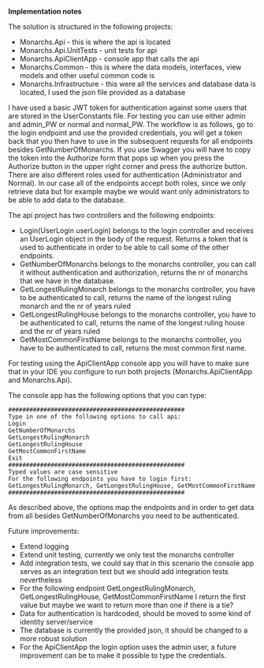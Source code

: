 **Implementation notes** 

The solution is structured in the following projects:
- Monarchs.Api - this is where the api is located
- Monarchs.Api.UnitTests - unit tests for api 
- Monarchs.ApiClientApp - console app that calls the api
- Monarchs.Common - this is where the data models, interfaces, view models and other useful common code is
- Monarchs.Infrastructure - this were all the services and database data is located, I used the json file provided as a database

I have used a basic JWT token for authentication against some users that are stored 
in the UserConstants file. For testing you can use either admin and admin_PW or normal and
normal_PW. The workflow is as follows, go to the login endpoint and use the provided 
credentials, you will get a token back that you then have to use in the subsequent
requests for all endpoints besides GetNumberOfMonarchs. If you use Swagger you will 
have to copy the token into the Authorize form that pops up when you press the 
Authorize button in the upper right corner and press the authorize button.
There are also different roles used for authentication (Administrator and Normal). 
In our case all of the endpoints accept both roles, since
we only retrieve data but for example maybe we would want only administrators to be 
able to add data to the database.

The api project has two controllers and the following endpoints:
- Login(UserLogin userLogin) belongs to the login controller and receives an UserLogin object
in the body of the request. Returns a token that is used to authenticate in order to be able
to call some of the other endpoints.
- GetNumberOfMonarchs belongs to the monarchs controller, you can call it without authentication
and authorization, returns the nr of monarchs that we have in the database.
- GetLongestRulingMonarch belongs to the monarchs controller, you have to be authenticated to call,
returns the name of the longest ruling monarch and the nr of years ruled
- GetLongestRulingHouse belongs to the monarchs controller, you have to be authenticated to call,
returns the name of the longest ruling house and the nr of years ruled
- GetMostCommonFirstName belongs to the monarchs controller, you have to be authenticated to call,
returns the most common first name.

For testing using the ApiClientApp console app you will have to make sure that in your IDE you configure to run both
projects (Monarchs.ApiClientApp and Monarchs.Api). 

The console app has the following options that you can type:
```
##################################################
Type in one of the following options to call api:
Login
GetNumberOfMonarchs
GetLongestRulingMonarch
GetLongestRulingHouse
GetMostCommonFirstName
Exit
##################################################
Typed values are case sensitive
For the following endpoints you have to login first:
GetLongestRulingMonarch, GetLongestRulingHouse, GetMostCommonFirstName
##################################################
```
As described above, the options map the endpoints and in order to get data from all besides GetNumberOfMonarchs
you need to be authenticated.


Future improvements:
- Extend logging
- Extend unit testing, currently we only test the monarchs controller
- Add integration tests, we could say that in this scenario the console app serves as an integration test but 
we should add integration tests nevertheless
- For the following endpoint GetLongestRulingMonarch, GetLongestRulingHouse, GetMostCommonFirstName I return the first value
but maybe we want to return more than one if there is a tie?
- Data for authentication is hardcoded, should be moved to some kind of identity server/service
- The database is currently the provided json, it should be changed to a more robust solution
- For the ApiClientApp the login option uses the admin user, a future improvement can be to make it possible to type the credentials.
